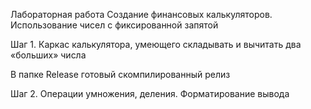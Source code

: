 Лабораторная работа
Создание финансовых калькуляторов. 
Использование чисел с фиксированной запятой

Шаг 1. Каркас калькулятора, 
умеющего складывать и вычитать два «больших» числа

В папке Release готовый скомпилированный релиз

Шаг 2. Операции умножения, деления. Форматирование вывода

